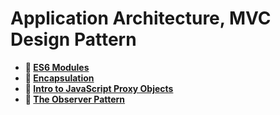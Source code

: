 # Application Architecture, MVC Design Pattern

* **📖 [ES6 Modules](https://codeworksacademy.com/fs-student-guide/resources/wk3/01-Modules)**
* **📖 [Encapsulation](https://codeworksacademy.com/fs-student-guide/resources/wk3/02-Encapsulation)**
* **📖 [Intro to JavaScript Proxy Objects](https://codeworksacademy.com/fs-student-guide/resources/wk3/03-Proxies)**
* **📖 [The Observer Pattern](https://codeworksacademy.com/fs-student-guide/resources/wk3/04-Observer-Pattern)**
